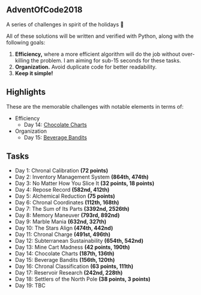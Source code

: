## AdventOfCode2018
A series of challenges in spirit of the holidays 🎄

All of these solutions will be written and verified with Python, along with the following goals:
1. __Efficiency,__ where a more efficient algorithm will do the job without over-killing the problem. I am aiming for sub-15 seconds for these tasks.
2. __Organization.__ Avoid duplicate code for better readability.
3. __Keep it simple!__

## Highlights
These are the memorable challenges with notable elements in terms of:
- Efficiency
  - Day 14: [Chocolate Charts](https://github.com/zecookiez/AdventOfCode2018/blob/master/day14_chocolateCharts.py)
- Organization
  - Day 15: [Beverage Bandits](https://github.com/zecookiez/AdventOfCode2018/blob/master/day15_beverageBandits.py)

## Tasks
- Day 1: Chronal Calibration __(72 points)__
- Day 2: Inventory Management System __(864th, 474th)__
- Day 3: No Matter How You Slice It __(32 points, 18 points)__
- Day 4: Repose Record __(582nd, 412th)__
- Day 5: Alchemical Reduction __(75 points)__
- Day 6: Chronal Coordinates __(112th, 168th)__
- Day 7: The Sum of Its Parts __(3392nd, 2526th)__
- Day 8: Memory Maneuver __(793rd, 892nd)__
- Day 9: Marble Mania __(632nd, 327th)__
- Day 10: The Stars Align __(474th, 442nd)__
- Day 11: Chronal Charge __(491st, 496th)__
- Day 12: Subterranean Sustainability __(654th, 542nd)__
- Day 13: Mine Cart Madness __(42 points, 190th)__
- Day 14: Chocolate Charts __(187th, 136th)__
- Day 15: Beverage Bandits __(156th, 120th)__
- Day 16: Chronal Classification __(63 points, 111th)__
- Day 17: Reservoir Research __(242nd, 228th)__
- Day 18: Settlers of the North Pole __(38 points, 3 points)__
- Day 19: TBC
